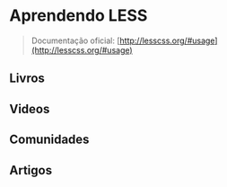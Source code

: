 # Aprendendo LESS

> Documentação oficial: [http://lesscss.org/#usage](http://lesscss.org/#usage)

## Livros

## Videos

## Comunidades

## Artigos
